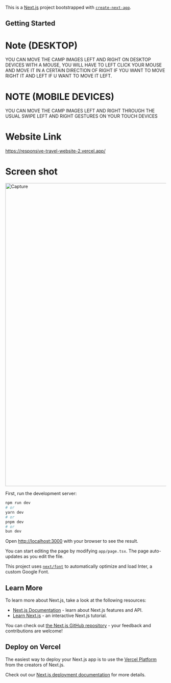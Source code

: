 This is a [Next.js](https://nextjs.org/) project bootstrapped with [`create-next-app`](https://github.com/vercel/next.js/tree/canary/packages/create-next-app).

## Getting Started

# Note (DESKTOP)
YOU CAN MOVE THE CAMP IMAGES LEFT AND RIGHT ON DESKTOP DEVICES WITH A MOUSE, YOU WILL HAVE TO LEFT CLICK YOUR MOUSE AND MOVE IT IN A CERTAIN DIRECTION OF RIGHT IF YOU WANT TO MOVE RIGHT IT AND LEFT IF U WANT TO MOVE IT LEFT.

# NOTE (MOBILE DEVICES) 
YOU CAN MOVE THE CAMP IMAGES LEFT AND RIGHT THROUGH THE USUAL SWIPE LEFT AND RIGHT GESTURES ON YOUR TOUCH DEVICES

# Website Link
https://responsive-travel-website-2.vercel.app/

# Screen shot
<img width="948" alt="Capture" src="https://github.com/Mitalicops/Responsive-Travel-Website-2/assets/120451953/8afa22ad-719a-4be5-877d-0cf2e419345b">

First, run the development server:

```bash
npm run dev
# or
yarn dev
# or
pnpm dev
# or
bun dev
```

Open [http://localhost:3000](http://localhost:3000) with your browser to see the result.

You can start editing the page by modifying `app/page.tsx`. The page auto-updates as you edit the file.

This project uses [`next/font`](https://nextjs.org/docs/basic-features/font-optimization) to automatically optimize and load Inter, a custom Google Font.

## Learn More

To learn more about Next.js, take a look at the following resources:

- [Next.js Documentation](https://nextjs.org/docs) - learn about Next.js features and API.
- [Learn Next.js](https://nextjs.org/learn) - an interactive Next.js tutorial.

You can check out [the Next.js GitHub repository](https://github.com/vercel/next.js/) - your feedback and contributions are welcome!

## Deploy on Vercel

The easiest way to deploy your Next.js app is to use the [Vercel Platform](https://vercel.com/new?utm_medium=default-template&filter=next.js&utm_source=create-next-app&utm_campaign=create-next-app-readme) from the creators of Next.js.

Check out our [Next.js deployment documentation](https://nextjs.org/docs/deployment) for more details.
